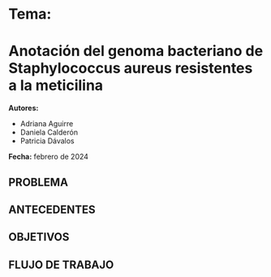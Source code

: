 # Tema:
# Anotación del genoma bacteriano de Staphylococcus aureus resistentes a la meticilina 

**Autores:** 
+ Adriana Aguirre
+ Daniela Calderón
+ Patricia Dávalos

**Fecha:**  febrero de 2024

## PROBLEMA
## ANTECEDENTES
## OBJETIVOS
## FLUJO DE TRABAJO 

